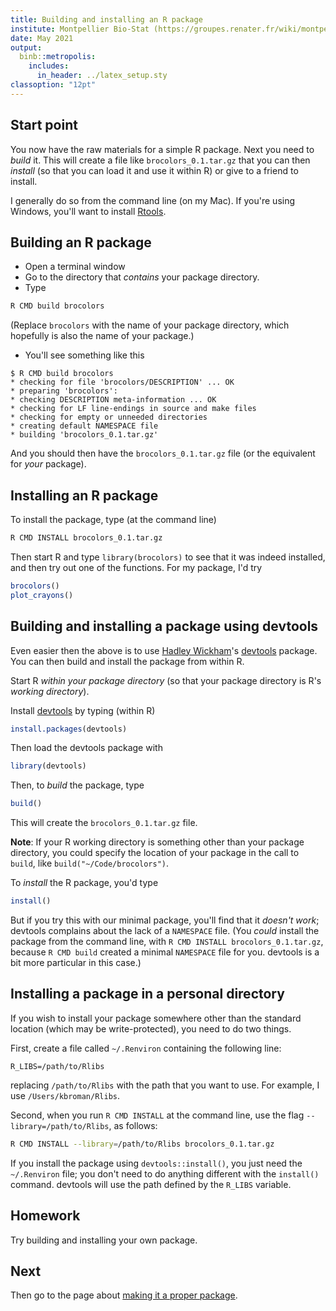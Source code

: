 ```yaml
---
title: Building and installing an R package
institute: Montpellier Bio-Stat (https://groupes.renater.fr/wiki/montpellier-biostat)
date: May 2021
output: 
  binb::metropolis:
    includes:
      in_header: ../latex_setup.sty
classoption: "12pt"
---
```


## Start point

You now have the raw materials for a simple R package. Next you need
to _build_ it. This will create a file like `brocolors_0.1.tar.gz`
that you can then _install_ (so that you can load it and use it within
R) or give to a friend to install.

I generally do so from the command line (on my Mac). If you're using
Windows, you'll want to install
[Rtools](https://cran.r-project.org/bin/windows/Rtools/).

## Building an R package

- Open a terminal window
- Go to the directory that _contains_ your package
  directory.
- Type
```bash
R CMD build brocolors
```

  (Replace `brocolors` with the name of your package directory,
  which hopefully is also the name of your package.)
- You'll see something like this
```
$ R CMD build brocolors
* checking for file 'brocolors/DESCRIPTION' ... OK
* preparing 'brocolors':
* checking DESCRIPTION meta-information ... OK
* checking for LF line-endings in source and make files
* checking for empty or unneeded directories
* creating default NAMESPACE file
* building 'brocolors_0.1.tar.gz'
```

  And you should then have the `brocolors_0.1.tar.gz` file (or the
  equivalent for _your_ package).

## Installing an R package

To install the package, type (at the command line)
```bash
R CMD INSTALL brocolors_0.1.tar.gz
```

Then start R and type `library(brocolors)` to see that it was indeed
installed, and then try out one of the functions. For my package, I'd
try
```R
brocolors()
plot_crayons()
```

## Building and installing a package using devtools

Even easier then the above is to use [Hadley Wickham](http://had.co.nz/)'s
[devtools](https://github.com/hadley/devtools) package. You can then
build and install the package from within R.

Start R _within your package directory_ (so that your package
directory is R's _working directory_).

Install [devtools](https://github.com/hadley/devtools) by typing
(within R)
```R
install.packages(devtools)
```

Then load the devtools package with
```R
library(devtools)
```

Then, to _build_ the package, type
```R
build()
```

This will create the `brocolors_0.1.tar.gz` file.

**Note**: If your R working directory is something other than your package directory, you
could specify the location of your package in the call to `build`, like `build("~/Code/brocolors")`.

To _install_ the R package, you'd type
```R
install()
```

But if you try this with our minimal package, you'll find that it
_doesn't work_; devtools complains about the lack of a `NAMESPACE`
file. (You _could_ install the package from the command line, with `R
CMD INSTALL brocolors_0.1.tar.gz`, because `R CMD build` created a
minimal `NAMESPACE` file for you.  devtools is a bit more particular
in this case.)

## Installing a package in a personal directory

If you wish to install your package somewhere other than the standard
location (which may be write-protected), you need to do two things.

First, create a file called `~/.Renviron` containing the following
line:
```
R_LIBS=/path/to/Rlibs
```

replacing `/path/to/Rlibs` with the path that you want to use. For
example, I use `/Users/kbroman/Rlibs`.

Second, when you run `R CMD INSTALL` at the command line, use the flag
`--library=/path/to/Rlibs`, as follows:
```bash
R CMD INSTALL --library=/path/to/Rlibs brocolors_0.1.tar.gz
```

If you install the package using `devtools::install()`, you just need
the `~/.Renviron` file; you don't need to do anything different with
the `install()` command. devtools will use the path defined by the
`R_LIBS` variable.

## Homework

Try building and installing your own package.

## Next

Then go to the page about [making it a proper package](4_proper.pdf).
